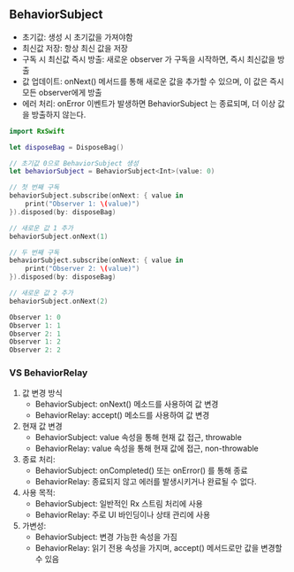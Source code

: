 ## BehaviorSubject 
- 초기값: 생성 시 초기값을 가져야함
- 최신값 저장: 항상 최신 값을 저장
- 구독 시 최신값 즉시 방출: 새로운 observer 가 구독을 시작하면, 즉시 최신값을 방출
- 값 업데이트: onNext() 메서드를 통해 새로운 값을 추가할 수 있으며, 이 값은 즉시 모든 observer에게 방출
- 에러 처리: onError 이벤트가 발생하면 BehaviorSubject 는 종료되며, 더 이상 값을 방출하지 않는다.

```swift
import RxSwift

let disposeBag = DisposeBag()

// 초기값 0으로 BehaviorSubject 생성
let behaviorSubject = BehaviorSubject<Int>(value: 0)

// 첫 번째 구독
behaviorSubject.subscribe(onNext: { value in
    print("Observer 1: \(value)")
}).disposed(by: disposeBag)

// 새로운 값 1 추가
behaviorSubject.onNext(1)

// 두 번째 구독
behaviorSubject.subscribe(onNext: { value in
    print("Observer 2: \(value)")
}).disposed(by: disposeBag)

// 새로운 값 2 추가
behaviorSubject.onNext(2)

Observer 1: 0
Observer 1: 1
Observer 2: 1
Observer 1: 2
Observer 2: 2
```
### VS BehaviorRelay  
1. 값 변경 방식
   - BehaviorSubject: onNext() 메소드를 사용하여 값 변경
   - BehaviorRelay: accept() 메소드를 사용하여 값 변경
2. 현재 값 변경
   - BehaviorSubject: value 속성을 통해 현재 값 접근, throwable
   - BehaviorRelay: value 속성을 통해 현재 값에 접근, non-throwable
3. 종료 처리:
   - BehaviorSubject: onCompleted() 또는 onError() 를 통해 종료
   - BehaviorRelay: 종료되지 않고 에러를 발생시키거나 완료될 수 없다.
4. 사용 목적:
   - BehaviorSubject: 일반적인 Rx 스트림 처리에 사용
   - BehaviorRelay: 주로 UI 바인딩이나 상태 관리에 사용
5. 가변성:
   - BehaviorSubject: 변경 가능한 속성을 가짐
   - BehaviorRelay: 읽기 전용 속성을 가지며, accept() 메서드로만 값을 변경할 수 있음
